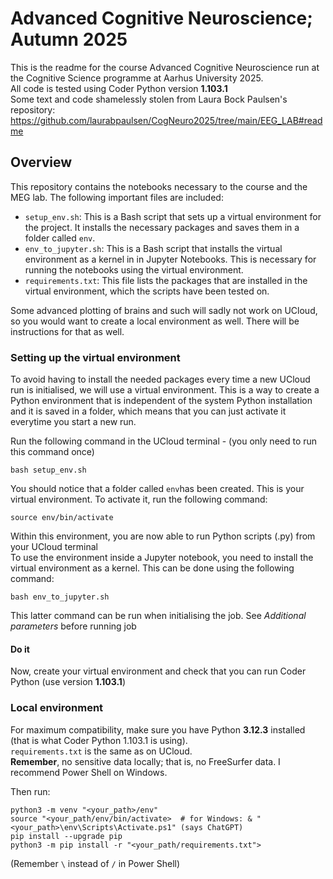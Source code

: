 # Advanced Cognitive Neuroscience; Autumn 2025

This is the readme for the course Advanced Cognitive Neuroscience run at the Cognitive Science programme at Aarhus University 2025.  
All code is tested using Coder Python version **1.103.1**  
Some text and code shamelessly stolen from Laura Bock Paulsen's repository: https://github.com/laurabpaulsen/CogNeuro2025/tree/main/EEG_LAB#readme

## Overview

This repository contains the notebooks necessary to the course and the MEG lab. The following important files are included:  
 - `setup_env.sh`: This is a Bash script that sets up a virtual environment for the project. It installs the necessary packages and saves them in a folder called `env`.
 - `env_to_jupyter.sh`: This is a Bash script that installs the virtual environment as a kernel in in Jupyter Notebooks. This is necessary for running the notebooks using the virtual environment.
 - `requirements.txt`: This file lists the packages that are installed in the virtual environment, which the scripts have been tested on.

 Some advanced plotting of brains and such will sadly not work on UCloud, so you would want to create a local environment as well. There will be instructions for that as well.

### Setting up the virtual environment 

To avoid having to install the needed packages every time a new UCloud run is initialised, we will use a virtual environment. This is a way to create a Python environment that is independent of the system Python installation and it is saved in a folder, which means that you can just activate it everytime you start a new run.

Run the following command in the UCloud terminal - (you only need to run this command once)

```
bash setup_env.sh
```

You should notice that a folder called `env`has been created. This is your virtual environment. To activate it, run the following command:

```
source env/bin/activate
```

Within this environment, you are now able to run Python scripts (.py) from your UCloud terminal  
To use the environment inside a Jupyter notebook, you need to install the virtual environment as a kernel. This can be done using the following command:

```
bash env_to_jupyter.sh
```

This latter command can be run when initialising the job. See *Additional parameters* before running job

#### Do it

Now, create your virtual environment and check that you can run Coder Python (use version **1.103.1**)

### Local environment

For maximum compatibility, make sure you have Python **3.12.3** installed (that is what Coder Python 1.103.1 is using).  
`requirements.txt` is the same as on UCloud.  
**Remember**, no sensitive data locally; that is, no FreeSurfer data. I recommend Power Shell on Windows.

Then run:

```
python3 -m venv "<your_path>/env"
source "<your_path/env/bin/activate>  # for Windows: & "<your_path>\env\Scripts\Activate.ps1" (says ChatGPT)
pip install --upgrade pip
python3 -m pip install -r "<your_path/requirements.txt">
```

(Remember `\` instead of `/` in Power Shell)